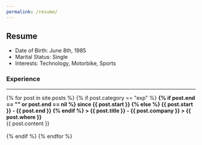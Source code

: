 ```yaml
---
permalink: /resume/
---
```


## Resume

- Date of Birth: June 8th, 1985
- Marital Status: Single
- Interests: Technology, Motorbike, Sports

### Experience

-------------------------------

<div>
  {% for post in site.posts %}
    {% if post.category == "exp" %}
      <span style="font-weight: bold;">
      {% if post.end == "" or post.end == nil %}
        since {{ post.start }}
      {% else %}
        {{ post.start }} - {{ post.end }}
      {% endif %}
      > {{ post.title }} - {{ post.company }} > {{ post.where }}</span><br/>
      {{ post.content }}<br/><br/>
    {% endif %}
  {% endfor %}
</div>
